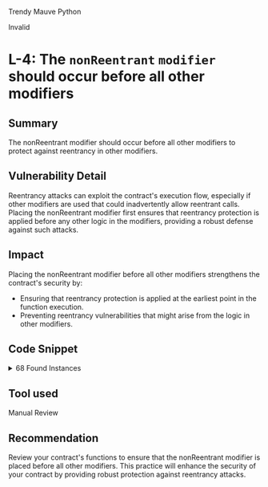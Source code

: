 Trendy Mauve Python

Invalid

# L-4: The `nonReentrant` `modifier` should occur before all other modifiers

## Summary

The nonReentrant modifier should occur before all other modifiers to protect against reentrancy in other modifiers.

## Vulnerability Detail

Reentrancy attacks can exploit the contract's execution flow, especially if other modifiers are used that could inadvertently allow reentrant calls. Placing the nonReentrant modifier first ensures that reentrancy protection is applied before any other logic in the modifiers, providing a robust defense against such attacks.

## Impact

Placing the nonReentrant modifier before all other modifiers strengthens the contract's security by:

- Ensuring that reentrancy protection is applied at the earliest point in the function execution.
- Preventing reentrancy vulnerabilities that might arise from the logic in other modifiers.

## Code Snippet

<details><summary>68 Found Instances</summary>


- Found in src/VaultConfigurator.sol [Line: 131]

	```solidity
	    ) external onlyAdmin nonReentrant {
	```

- Found in src/VaultConfigurator.sol [Line: 139]

	```solidity
	    ) external onlyAdmin nonReentrant {
	```

- Found in src/VaultConfigurator.sol [Line: 149]

	```solidity
	    ) external onlyAdmin nonReentrant {
	```

- Found in src/VaultConfigurator.sol [Line: 156]

	```solidity
	    ) external onlyAdmin nonReentrant {
	```

- Found in src/VaultConfigurator.sol [Line: 161]

	```solidity
	    function stageDepositsLock() external atLeastOperator nonReentrant {
	```

- Found in src/VaultConfigurator.sol [Line: 166]

	```solidity
	    function commitDepositsLock() external atLeastOperator nonReentrant {
	```

- Found in src/VaultConfigurator.sol [Line: 174]

	```solidity
	        nonReentrant
	```

- Found in src/VaultConfigurator.sol [Line: 180]

	```solidity
	    function revokeDepositsLock() external atLeastOperator nonReentrant {
	```

- Found in src/VaultConfigurator.sol [Line: 185]

	```solidity
	    function stageTransfersLock(bool flag) external onlyAdmin nonReentrant {
	```

- Found in src/VaultConfigurator.sol [Line: 190]

	```solidity
	    function commitTransfersLock() external onlyAdmin nonReentrant {
	```

- Found in src/VaultConfigurator.sol [Line: 195]

	```solidity
	    function rollbackStagedTransfersLock() external onlyAdmin nonReentrant {
	```

- Found in src/VaultConfigurator.sol [Line: 202]

	```solidity
	    ) external onlyAdmin nonReentrant {
	```

- Found in src/VaultConfigurator.sol [Line: 209]

	```solidity
	    function commitMaximalTotalSupply() external onlyAdmin nonReentrant {
	```

- Found in src/VaultConfigurator.sol [Line: 217]

	```solidity
	        nonReentrant
	```

- Found in src/VaultConfigurator.sol [Line: 225]

	```solidity
	    ) external onlyAdmin nonReentrant {
	```

- Found in src/VaultConfigurator.sol [Line: 230]

	```solidity
	    function commitDepositCallback() external onlyAdmin nonReentrant {
	```

- Found in src/VaultConfigurator.sol [Line: 235]

	```solidity
	    function rollbackStagedDepositCallback() external onlyAdmin nonReentrant {
	```

- Found in src/VaultConfigurator.sol [Line: 242]

	```solidity
	    ) external onlyAdmin nonReentrant {
	```

- Found in src/VaultConfigurator.sol [Line: 247]

	```solidity
	    function commitWithdrawalCallback() external onlyAdmin nonReentrant {
	```

- Found in src/VaultConfigurator.sol [Line: 255]

	```solidity
	        nonReentrant
	```

- Found in src/VaultConfigurator.sol [Line: 263]

	```solidity
	    ) external onlyAdmin nonReentrant {
	```

- Found in src/VaultConfigurator.sol [Line: 269]

	```solidity
	    function commitWithdrawalFeeD9() external onlyAdmin nonReentrant {
	```

- Found in src/VaultConfigurator.sol [Line: 274]

	```solidity
	    function rollbackStagedWithdrawalFeeD9() external onlyAdmin nonReentrant {
	```

- Found in src/VaultConfigurator.sol [Line: 284]

	```solidity
	    function stageBaseDelay(uint256 delay_) external onlyAdmin nonReentrant {
	```

- Found in src/VaultConfigurator.sol [Line: 290]

	```solidity
	    function commitBaseDelay() external onlyAdmin nonReentrant {
	```

- Found in src/VaultConfigurator.sol [Line: 295]

	```solidity
	    function rollbackStagedBaseDelay() external onlyAdmin nonReentrant {
	```

- Found in src/VaultConfigurator.sol [Line: 307]

	```solidity
	    ) external onlyAdmin nonReentrant {
	```

- Found in src/VaultConfigurator.sol [Line: 313]

	```solidity
	    function commitDepositCallbackDelay() external onlyAdmin nonReentrant {
	```

- Found in src/VaultConfigurator.sol [Line: 321]

	```solidity
	        nonReentrant
	```

- Found in src/VaultConfigurator.sol [Line: 334]

	```solidity
	    ) external onlyAdmin nonReentrant {
	```

- Found in src/VaultConfigurator.sol [Line: 340]

	```solidity
	    function commitWithdrawalCallbackDelay() external onlyAdmin nonReentrant {
	```

- Found in src/VaultConfigurator.sol [Line: 348]

	```solidity
	        nonReentrant
	```

- Found in src/VaultConfigurator.sol [Line: 361]

	```solidity
	    ) external onlyAdmin nonReentrant {
	```

- Found in src/VaultConfigurator.sol [Line: 367]

	```solidity
	    function commitWithdrawalFeeD9Delay() external onlyAdmin nonReentrant {
	```

- Found in src/VaultConfigurator.sol [Line: 375]

	```solidity
	        nonReentrant
	```

- Found in src/VaultConfigurator.sol [Line: 388]

	```solidity
	    ) external onlyAdmin nonReentrant {
	```

- Found in src/VaultConfigurator.sol [Line: 394]

	```solidity
	    function commitDepositsLockedDelay() external onlyAdmin nonReentrant {
	```

- Found in src/VaultConfigurator.sol [Line: 402]

	```solidity
	        nonReentrant
	```

- Found in src/VaultConfigurator.sol [Line: 415]

	```solidity
	    ) external onlyAdmin nonReentrant {
	```

- Found in src/VaultConfigurator.sol [Line: 421]

	```solidity
	    function commitTransfersLockedDelay() external onlyAdmin nonReentrant {
	```

- Found in src/VaultConfigurator.sol [Line: 429]

	```solidity
	        nonReentrant
	```

- Found in src/VaultConfigurator.sol [Line: 442]

	```solidity
	    ) external onlyAdmin nonReentrant {
	```

- Found in src/VaultConfigurator.sol [Line: 451]

	```solidity
	        nonReentrant
	```

- Found in src/VaultConfigurator.sol [Line: 460]

	```solidity
	        nonReentrant
	```

- Found in src/VaultConfigurator.sol [Line: 473]

	```solidity
	    ) external onlyAdmin nonReentrant {
	```

- Found in src/VaultConfigurator.sol [Line: 479]

	```solidity
	    function commitMaximalTotalSupplyDelay() external onlyAdmin nonReentrant {
	```

- Found in src/VaultConfigurator.sol [Line: 487]

	```solidity
	        nonReentrant
	```

- Found in src/VaultConfigurator.sol [Line: 508]

	```solidity
	    function stageRatiosOracle(address oracle) external onlyAdmin nonReentrant {
	```

- Found in src/VaultConfigurator.sol [Line: 514]

	```solidity
	    function commitRatiosOracle() external onlyAdmin nonReentrant {
	```

- Found in src/VaultConfigurator.sol [Line: 519]

	```solidity
	    function rollbackStagedRatiosOracle() external onlyAdmin nonReentrant {
	```

- Found in src/VaultConfigurator.sol [Line: 524]

	```solidity
	    function stagePriceOracle(address oracle) external onlyAdmin nonReentrant {
	```

- Found in src/VaultConfigurator.sol [Line: 530]

	```solidity
	    function commitPriceOracle() external onlyAdmin nonReentrant {
	```

- Found in src/VaultConfigurator.sol [Line: 535]

	```solidity
	    function rollbackStagedPriceOracle() external onlyAdmin nonReentrant {
	```

- Found in src/VaultConfigurator.sol [Line: 542]

	```solidity
	    ) external onlyAdmin nonReentrant {
	```

- Found in src/VaultConfigurator.sol [Line: 548]

	```solidity
	    function commitValidator() external onlyAdmin nonReentrant {
	```

- Found in src/VaultConfigurator.sol [Line: 553]

	```solidity
	    function rollbackStagedValidator() external onlyAdmin nonReentrant {
	```

- Found in src/VaultConfigurator.sol [Line: 575]

	```solidity
	    ) external onlyAdmin nonReentrant {
	```

- Found in src/VaultConfigurator.sol [Line: 581]

	```solidity
	    function commitValidatorDelay() external onlyAdmin nonReentrant {
	```

- Found in src/VaultConfigurator.sol [Line: 586]

	```solidity
	    function rollbackStagedValidatorDelay() external onlyAdmin nonReentrant {
	```

- Found in src/VaultConfigurator.sol [Line: 593]

	```solidity
	    ) external onlyAdmin nonReentrant {
	```

- Found in src/VaultConfigurator.sol [Line: 599]

	```solidity
	    function commitPriceOracleDelay() external onlyAdmin nonReentrant {
	```

- Found in src/VaultConfigurator.sol [Line: 604]

	```solidity
	    function rollbackStagedPriceOracleDelay() external onlyAdmin nonReentrant {
	```

- Found in src/VaultConfigurator.sol [Line: 611]

	```solidity
	    ) external onlyAdmin nonReentrant {
	```

- Found in src/VaultConfigurator.sol [Line: 617]

	```solidity
	    function commitRatiosOracleDelay() external onlyAdmin nonReentrant {
	```

- Found in src/VaultConfigurator.sol [Line: 622]

	```solidity
	    function rollbackStagedRatiosOracleDelay() external onlyAdmin nonReentrant {
	```

- Found in src/VaultConfigurator.sol [Line: 634]

	```solidity
	    ) external onlyAdmin nonReentrant {
	```

- Found in src/VaultConfigurator.sol [Line: 640]

	```solidity
	    function commitEmergencyWithdrawalDelay() external onlyAdmin nonReentrant {
	```

- Found in src/VaultConfigurator.sol [Line: 648]

	```solidity
	        nonReentrant
	```

</details>

## Tool used

Manual Review

## Recommendation

Review your contract's functions to ensure that the nonReentrant modifier is placed before all other modifiers. This practice will enhance the security of your contract by providing robust protection against reentrancy attacks.
